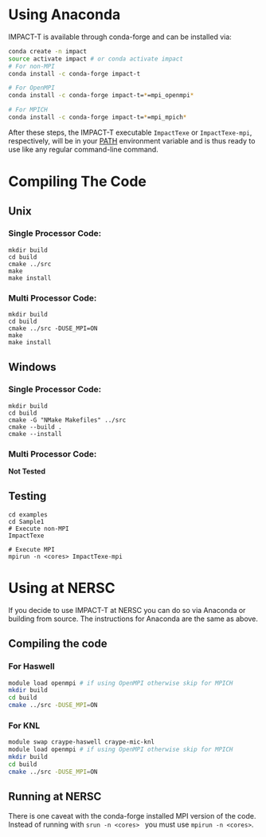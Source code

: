 # Using Anaconda

IMPACT-T is available through conda-forge and can be installed via:
```bash
conda create -n impact
source activate impact # or conda activate impact
# For non-MPI
conda install -c conda-forge impact-t

# For OpenMPI
conda install -c conda-forge impact-t=*=mpi_openmpi*

# For MPICH
conda install -c conda-forge impact-t=*=mpi_mpich*
```
After these steps, the IMPACT-T executable `ImpactTexe` or `ImpactTexe-mpi`, respectively, will be in your [PATH](https://en.wikipedia.org/wiki/PATH_(variable)) environment variable and is thus ready to use like any regular command-line command.

# Compiling The Code

## Unix

### Single Processor Code:

```shell script
mkdir build
cd build
cmake ../src
make
make install
```

### Multi Processor Code:

```shell script
mkdir build
cd build
cmake ../src -DUSE_MPI=ON
make
make install
```

## Windows

### Single Processor Code:

```shell script
mkdir build
cd build
cmake -G "NMake Makefiles" ../src
cmake --build .
cmake --install
```

### Multi Processor Code:

**Not Tested**


## Testing

```shell script
cd examples
cd Sample1
# Execute non-MPI
ImpactTexe

# Execute MPI
mpirun -n <cores> ImpactTexe-mpi
```

# Using at NERSC

If you decide to use IMPACT-T at NERSC you can do so via Anaconda or building from source.
The instructions for Anaconda are the same as above.

## Compiling the code

### For Haswell
```bash
module load openmpi # if using OpenMPI otherwise skip for MPICH
mkdir build
cd build
cmake ../src -DUSE_MPI=ON
```

### For KNL
```bash
module swap craype-haswell craype-mic-knl
module load openmpi # if using OpenMPI otherwise skip for MPICH
mkdir build
cd build
cmake ../src -DUSE_MPI=ON
```

## Running at NERSC

There is one caveat with the conda-forge installed MPI version of the code.
Instead of running with `srun -n <cores> ` you must use `mpirun -n <cores>`.
